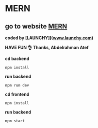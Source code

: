 # MERN

## go to website [MERN]()

<b>coded by [LAUNCHY]](www.launchy.com)</b>

**HAVE FUN 👌**
**Thanks, Abdelrahman Atef**

**cd backend**

```
npm install
```

**run backend**

```
npm run dev
```

**cd frontend**

```
npm install
```

**run backend**

```
npm start
```
